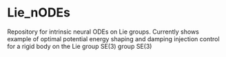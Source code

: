 # Lie_nODEs
Repository for intrinsic neural ODEs on Lie groups. Currently shows example of optimal potential energy shaping and damping injection control for a rigid body on the Lie group SE(3) group SE(3)
